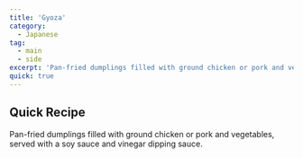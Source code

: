 ```yaml
---
title: 'Gyoza'
category:
  - Japanese
tag:
  - main
  - side
excerpt: 'Pan-fried dumplings filled with ground chicken or pork and vegetables, served with a soy sauce and vinegar dipping sauce.'
quick: true
---
```


## Quick Recipe

Pan-fried dumplings filled with ground chicken or pork and vegetables, served with a soy sauce and vinegar dipping sauce.
